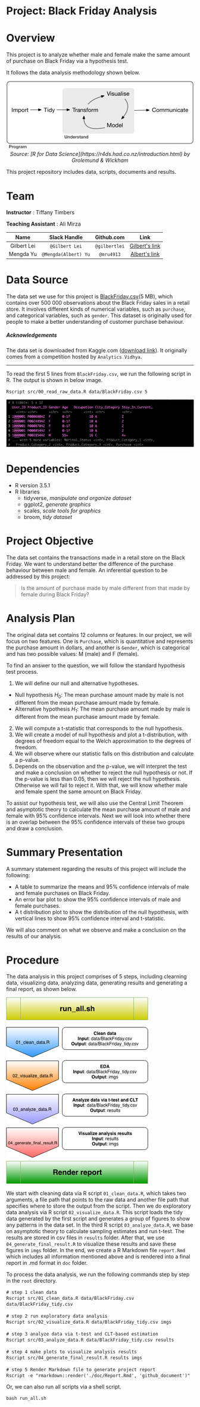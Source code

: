 # Project: Black Friday Analysis

# Overview

This project is to analyze whether male and female make the same amount of purchase on Black Friday via a hypothesis test.

It follows the data analysis methodology shown below.  

<center><img src="imgs/data-science.png"> </center>
<center><i>Source: [R for Data Science](https://r4ds.had.co.nz/introduction.html) by Grolemund & Wickham</i></center>


This project repository includes data, scripts, documents and results.

# Team

__Instructor__ : Tiffany Timbers

__Teaching Assistant__ : Ali Mirza

| Name  | Slack Handle | Github.com | Link |
| :------: | :---: | :----------: | :---: |
| Gilbert Lei | `@Gilbert Lei` | `@gilbertlei` | [Gilbert's link](https://github.ubc.ca/mds-2018-19/DSCI_522_proposal_junxiong)|
| Mengda Yu | `@Mengda(Albert) Yu` | `@mru4913` | [Albert's link](https://github.com/mru4913/DSCI_522_BlackFriday_Analysis) |

# Data Source

The data set we use for this project is [BlackFriday.csv](https://www.kaggle.com/mehdidag/black-friday)(5 MB), which contains over 500 000 observations about the Black Friday sales in a retail store. It involves different kinds of numerical variables, such as `purchase`, and categorical variables, such as `gender`. This dataset is originally used for people to make a better understanding of customer purchase behaviour.

##### Acknowledgements

The data set is downloaded from Kaggle.com ([download link](https://www.kaggle.com/mehdidag/black-friday)). It
originally comes from a competition hosted by `Analytics Vidhya`.

---
To read the first 5 lines from `BlackFriday.csv`, we run the following script in R. The output is shown in below image.

```
Rscript src/00_read_raw_data.R data/BlackFriday.csv 5
```
![raw data](./imgs/read_raw_data_R.png)

# Dependencies

- R version 3.5.1
- R libraries
  - tidyverse, *manipulate and organize dataset*
  - ggplot2, *generate graphics*
  - scales, *scale tools for graphics*
  - broom, *tidy dataset*

# Project Objective

The data set contains the transactions made in a retail store on the Black Friday. We want to understand better the difference of the purchase behaviour between male and female. An inferential question to be addressed by this project:

> Is the amount of purchase made by male different from that made by female during Black Friday?

# Analysis Plan

The original data set contains 12 columns or features. In our project, we will focus on two features. One is `Purchase`, which is quantitative and represents the purchase amount in dollars, and another is `Gender`, which is categorical and has two possible values: M (male) and F (female).

To find an answer to the question, we will follow the standard hypothesis test process.

1. We will define our null and alternative hypotheses.
  - Null hypothesis $H_0$: The mean purchase amount made by male is not different from the mean purchase amount made by female.
  - Alternative hypothesis $H_1$: The mean purchase amount made by male is different from the mean purchase amount made by female.
2. We will compute a t-statistic that corresponds to the null hypothesis.
3. We will create a model of null hypothesis and plot a t-distribution, with degrees of freedom equal to the Welch approximation to the degrees of freedom.
4. We will observe where our statistic falls on this distribution and calculate a p-value.
5. Depends on the observation and the p-value, we will interpret the test and make a conclusion on whether to reject the null hypothesis or not. If the p-value is less than 0.05, then we will reject the null hypothesis. Otherwise we will fail to reject it. With that, we will know whether male and female spent the same amount on Black Friday.  

To assist our hypothesis test, we will also use the Central Limit Theorem and asymptotic theory to calculate the mean purchase amount of male and female with 95% confidence intervals. Next we will look into whether there is an overlap between the 95% confidence intervals of these two groups and draw a conclusion.

# Summary Presentation

A summary statement regarding the results of this project will include the following:

- A table to summarize the means and 95% confidence intervals of male and female purchases on Black Friday.  
- An error bar plot to show the 95% confidence intervals of male and female purchases.  
- A t distribution plot to show the distribution of the null hypothesis, with vertical lines to show 95% confidence interval and t-statistic.  

We will also comment on what we observe and make a conclusion on the results of our analysis.

# Procedure

The data analysis in this project comprises of 5 steps, including clearning data, visualizing data, analyzing data, generating results and generating a final report, as shown below.

![](imgs/procedure_2.png)

We start with cleaning data via R script `01_clean_data.R`, which takes two arguments, a file path that points to the raw data and another file path that specifies where to store the output from the script. Then we do exploratory data analysis via R script `02_visualize_data.R`. This script loads the tidy data generated by the first script and generates a group of figures to show any patterns in the data set. In the third R script `03_analyze_data.R`, we base on asymptotic theory to calculate sampling estimates and run t-test. The results are stored in csv files in `results` folder. After that, we use `04_generate_final_result.R` to visualize these results and save these figures in `imgs` folder. In the end, we create a R Markdown file `report.Rmd` which includes all information mentioned above and is rendered into a final report in .md format in `doc` folder.

To process the data analysis, we run the following commands step by step in the `root` directory.
```
# step 1 clean data
Rscript src/01_clean_data.R data/BlackFriday.csv data/BlackFriday_tidy.csv

# step 2 run exploratory data analysis
Rscript src/02_visualize_data.R data/BlackFriday_tidy.csv imgs

# step 3 analyze data via t-test and CLT-based estimation
Rscript src/03_analyze_data.R data/BlackFriday_tidy.csv results

# step 4 make plots to visualize analysis results
Rscript src/04_generate_final_result.R results imgs

# step 5 Render Markdown file to generate project report
Rscript -e "rmarkdown::render('./doc/Report.Rmd', 'github_document')"
```

Or, we can also run all scripts via a shell script.

```
bash run_all.sh
```

